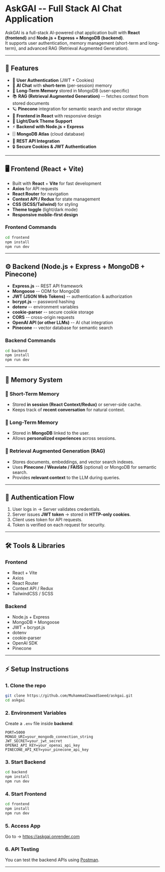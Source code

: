 # AskGAI -- Full Stack AI Chat Application

AskGAI is a full-stack AI-powered chat application built with **React
(frontend)** and **Node.js + Express + MongoDB (backend)**.\
It supports user authentication, memory management (short-term and
long-term), and advanced RAG (Retrieval Augmented Generation).

------------------------------------------------------------------------

## 🚀 Features

-   🔑 **User Authentication** (JWT + Cookies)
-   💬 **AI Chat** with **short-term** (per-session) memory
-   🧠 **Long-Term Memory** stored in MongoDB (user-specific)
-   📚 **RAG (Retrieval Augmented Generation)** -- fetches context from
    stored documents
-   🪐 **Pinecone** integration for semantic search and vector storage
-   🎨 **Frontend in React** with responsive design
-   🌙 **Light/Dark Theme Support**
-   ⚡ **Backend with Node.js + Express**
-   🗄️ **MongoDB Atlas** (cloud database)
-   🔗 **REST API Integration**
-   🔒 **Secure Cookies & JWT Authentication**

------------------------------------------------------------------------

## 🖥️ Frontend (React + Vite)

-   Built with **React** + **Vite** for fast development
-   **Axios** for API requests
-   **React Router** for navigation
-   **Context API / Redux** for state management
-   **CSS (SCSS/Tailwind)** for styling
-   **Theme toggle** (light/dark mode)
-   **Responsive mobile-first design**

### Frontend Commands

``` bash
cd frontend
npm install
npm run dev
```

------------------------------------------------------------------------

## ⚙️ Backend (Node.js + Express + MongoDB + Pinecone)

-   **Express.js** -- REST API framework
-   **Mongoose** -- ODM for MongoDB
-   **JWT (JSON Web Tokens)** -- authentication & authorization
-   **bcrypt.js** -- password hashing
-   **dotenv** -- environment variables
-   **cookie-parser** -- secure cookie storage
-   **CORS** -- cross-origin requests
-   **OpenAI API (or other LLMs)** -- AI chat integration
-   **Pinecone** -- vector database for semantic search

### Backend Commands

``` bash
cd backend
npm install
npm run dev
```

------------------------------------------------------------------------

## 🧠 Memory System

### 🔹 Short-Term Memory

-   Stored **in session (React Context/Redux)** or server-side cache.
-   Keeps track of **recent conversation** for natural context.

### 🔹 Long-Term Memory

-   Stored in **MongoDB** linked to the user.
-   Allows **personalized experiences** across sessions.

### 🔹 Retrieval Augmented Generation (RAG)

-   Stores documents, embeddings, and vector search indexes.
-   Uses **Pinecone / Weaviate / FAISS** (optional) or MongoDB for
    semantic search.
-   Provides **relevant context** to the LLM during queries.

------------------------------------------------------------------------

## 🔑 Authentication Flow

1.  User logs in → Server validates credentials.
2.  Server issues **JWT token** → stored in **HTTP-only cookies**.
3.  Client uses token for API requests.
4.  Token is verified on each request for security.

------------------------------------------------------------------------

## 🛠️ Tools & Libraries

### Frontend

-   React + Vite
-   Axios
-   React Router
-   Context API / Redux
-   TailwindCSS / SCSS

### Backend

-   Node.js + Express
-   MongoDB + Mongoose
-   JWT + bcrypt.js
-   dotenv
-   cookie-parser
-   OpenAI SDK
-   Pinecone

------------------------------------------------------------------------

## ⚡ Setup Instructions

### 1. Clone the repo

``` bash
git clone https://github.com/MuhammadJawadSaeed/askgai.git
cd askgai
```

### 2. Environment Variables

Create a `.env` file inside **backend**:

``` env
PORT=5000
MONGO_URI=your_mongodb_connection_string
JWT_SECRET=your_jwt_secret
OPENAI_API_KEY=your_openai_api_key
PINECONE_API_KEY=your_pinecone_api_key
```

### 3. Start Backend

``` bash
cd backend
npm install
npm run dev
```

### 4. Start Frontend

``` bash
cd frontend
npm install
npm run dev
```

### 5. Access App

Go to → <https://askgai.onrender.com>

### 6. API Testing

You can test the backend APIs using [Postman](https://www.postman.com/ai-chatbot-7904/workspace/askgai/request/43507636-1bc613bc-ea35-444b-b121-875af8d8867e?action=share&creator=43507636).

--------------------------------------------------------------------------
